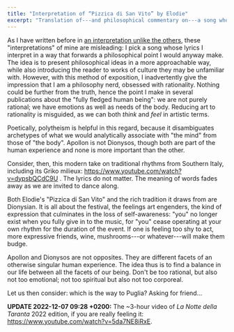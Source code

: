 ```yaml
---
title: "Interpretation of “Pizzica di San Vito” by Elodie"
excerpt: "Translation of---and philosophical commentary on---a song whose title is 'Pizzica di San Vito'."
---
```


As I have written before in [an interpretation unlike the
others](https://protesilaos.com/interpretations/2022-09-01-marina-dakanali-songs/),
these "interpretations" of mine are misleading: I pick a song whose
lyrics I interpret in a way that forwards a philosophical point I
would anyway make.  The idea is to present philosophical ideas in a
more approachable way, while also introducing the reader to works of
culture they may be unfamiliar with.  However, with this method of
exposition, I inadvertently give the impression that I am a philosophy
nerd, obsessed with rationality.  Nothing could be further from the
truth, hence the point I make in several publications about the "fully
fledged human being": we are not purely rational; we have emotions as
well as needs of the body.  Reducing art to rationality is misguided,
as we can both _think_ and _feel_ in artistic terms.

Poetically, polytheism is helpful in this regard, because it
disambiguates archetypes of what we would analytically associate with
"the mind" from those of "the body".  Apollon is not Dionysos, though
both are part of the human experience and none is more important than
the other.

Consider, then, this modern take on traditional rhythms from Southern
Italy, including its Griko milieux:
<https://www.youtube.com/watch?v=dypsbQCdC9U> .  The lyrics do not
matter.  The meaning of words fades away as we are invited to dance
along.

Both Elodie's "Pizzica di San Vito" and the rich tradition it draws
from are Dionysian.  It is all about the festival, the feelings art
engenders, the kind of expression that culminates in the loss of
self-awareness: "you" no longer exist when you fully give in to the
music, for "you" cease operating at your own rhythm for the duration
of the event.  If one is feeling too shy to act, more expressive
friends, wine, mushrooms---or whatever---will make them budge.

Apollon and Dionysos are not opposites.  They are different facets of
an otherwise singular human experience.  The idea thus is to find a
balance in our life between all the facets of our being.  Don't be too
rational, but also not too emotional; not too spiritual but also not
too corporeal.

Let us then consider: which is the way to Puglia?  Asking for
friend...

**UPDATE 2022-12-07 09:28 +0200:** The ~3-hour video of _La Notte
della Taranta_ 2022 edition, if you are really feeling it:
<https://www.youtube.com/watch?v=5da7NE8iRxE>.
